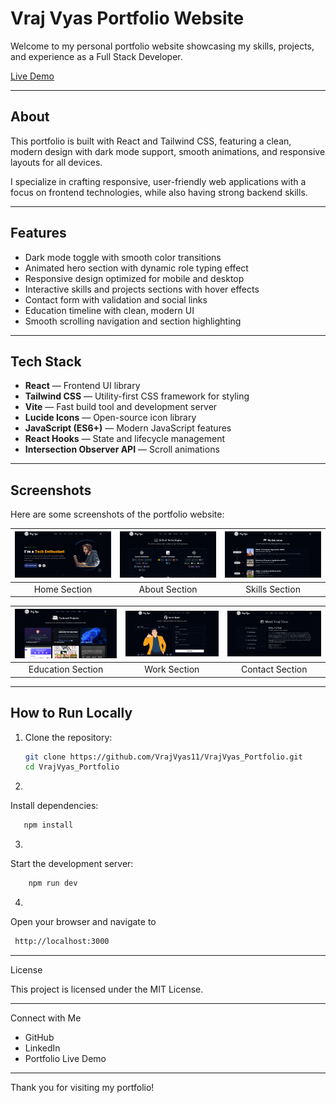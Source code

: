 # Vraj Vyas Portfolio Website

Welcome to my personal portfolio website showcasing my skills, projects, and experience as a Full Stack Developer.

[Live Demo](https://vrajvyasportfolio.vercel.app)

---

## About

This portfolio is built with React and Tailwind CSS, featuring a clean, modern design with dark mode support, smooth animations, and responsive layouts for all devices.

I specialize in crafting responsive, user-friendly web applications with a focus on frontend technologies, while also having strong backend skills.

---

## Features

- Dark mode toggle with smooth color transitions
- Animated hero section with dynamic role typing effect
- Responsive design optimized for mobile and desktop
- Interactive skills and projects sections with hover effects
- Contact form with validation and social links
- Education timeline with clean, modern UI
- Smooth scrolling navigation and section highlighting

---

## Tech Stack

- **React** — Frontend UI library
- **Tailwind CSS** — Utility-first CSS framework for styling
- **Vite** — Fast build tool and development server
- **Lucide Icons** — Open-source icon library
- **JavaScript (ES6+)** — Modern JavaScript features
- **React Hooks** — State and lifecycle management
- **Intersection Observer API** — Scroll animations

---

## Screenshots

Here are some screenshots of the portfolio website:

| ![Home](./liveDemoImage/1.png) | ![About](./liveDemoImage/2.png) | ![Skills](./liveDemoImage/3.png) |
|:------------------------------:|:------------------------------:|:------------------------------:|
|          Home Section           |          About Section          |         Skills Section          |

| ![Education](./liveDemoImage/4.png) | ![Work](./liveDemoImage/5.png) | ![Contact](./liveDemoImage/6.png) |
|:----------------------------------:|:------------------------------:|:-------------------------------:|
|         Education Section          |          Work Section           |         Contact Section          |

---

## How to Run Locally

1. Clone the repository:

   ```bash
   git clone https://github.com/VrajVyas11/VrajVyas_Portfolio.git
   cd VrajVyas_Portfolio

2.
Install dependencies:
 ```bash
	npm install
```

3. 
Start the development server:
```bash
	npm run dev
```

4. 
Open your browser and navigate to
```bash
 http://localhost:3000
```


---

License

This project is licensed under the MIT License.

---

Connect with Me

- GitHub
- LinkedIn
- Portfolio Live Demo

---

Thank you for visiting my portfolio!
